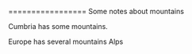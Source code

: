=================
Some notes about mountains

Cumbria has some mountains.


Europe has several mountains
Alps
